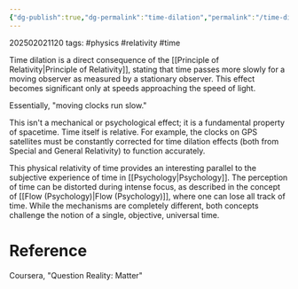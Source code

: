 ```yaml
---
{"dg-publish":true,"dg-permalink":"time-dilation","permalink":"/time-dilation/"}
---
```



202502021120
tags: #physics #relativity #time

Time dilation is a direct consequence of the [[Principle of Relativity\|Principle of Relativity]], stating that time passes more slowly for a moving observer as measured by a stationary observer. This effect becomes significant only at speeds approaching the speed of light.

Essentially, "moving clocks run slow."

This isn't a mechanical or psychological effect; it is a fundamental property of spacetime. Time itself is relative. For example, the clocks on GPS satellites must be constantly corrected for time dilation effects (both from Special and General Relativity) to function accurately.

This physical relativity of time provides an interesting parallel to the subjective experience of time in [[Psychology\|Psychology]]. The perception of time can be distorted during intense focus, as described in the concept of [[Flow (Psychology)\|Flow (Psychology)]], where one can lose all track of time. While the mechanisms are completely different, both concepts challenge the notion of a single, objective, universal time.

# Reference

Coursera, "Question Reality: Matter"
